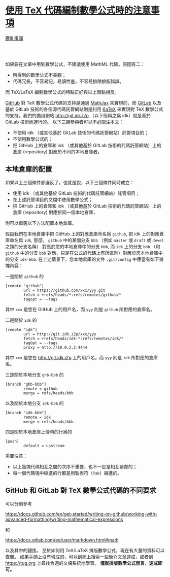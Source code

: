 # [使用 TeX 代碼編制數學公式時的注意事項](https://github.com/rebuild-roc/main/blob/master/members/HOWTOs/math.md)

[戡亂復國](mailto:rebld-roc@protonmail.com)

<br />
<br />

如果要在文章中用到數學公式，不建議使用 MathML 代碼，原因有二：
* 所得到的數學公式不美觀；
* 代碼冗長，不容易記，易讀性差，不容易排除排版錯誤。

而 TeX/LaTeX 編制數學公式的特點正好與以上兩點相反。

[GitHub](https://github.com) 對 TeX 數學公式代碼的支持是通過
[MathJax](https://mathjax.org) 來實現的，而 [GitLab](https://gitlab.com)
以及基於 GitLab 技術的各個源代碼託管網站則是利用
[KaTeX](https://katex.org) 來實現對 TeX 數學公式的支持，我們的備用網站
<http://git.idk.i2p> （以下簡稱之爲 idk）就是基於 GitLab 技術而運行的。
以下三類參與者可以不必關注本文：
* 不使用 idk （或其他基於 GitLab 技術的代碼託管網站）託管項目的；
* 不使用數學公式的；
* 把 GitHub 上的倉庫和 idk （或其他基於 GitLab 技術的代碼託管網站）上的倉庫
   (repository) 對應於不同的本地倉庫者。



## 本地倉庫的配置

如果以上三個條件都違反了，也就是說，以下三個條件同時成立：
* 使用 idk （或其他基於 GitLab 技術的代碼託管網站）託管項目；
* 在上述託管項目的文檔中使用數學公式；
* 把 GitHub 上的倉庫和 idk （或其他基於 GitLab 技術的代碼託管網站）上的倉庫
   (repository) 對應於同一個本地倉庫，

則可以借鑑以下方法配置本地倉庫。

假設我們在本地倉庫中把 GitHub 上的對應倉庫命名爲 `github`,
把 idk 上的對應倉庫命名爲 `idk`, 那麼， `github` 中的某個分支 `bbb`
（例如 `master` 或 `draft` 或 `devel` 之類的分支名稱）
對應於您的本地倉庫中的分支 `bbb`,
而 `idk` 上的分支 `bbb` （和 `github` 中的分支 `bbb`
對應，只是在公式的代碼上有所區別）對應於您本地倉庫中的分支 `idk-bbb`.
在上述情景下，您本地倉庫的文件 `.git/config` 中應當有如下幾塊內容：

一是關於 `github` 的
```
[remote "github"]
        url = https://github.com/xxx/yyy.git
        fetch = +refs/heads/*:refs/remotes/github/*
        tagopt = --tags
```
其中 `xxx` 是您在 GitHub 上的用戶名，而 `yyy` 則是 `github` 所對應的倉庫名。

二是關於 `idk` 的
```
[remote "idk"]
        url = http://git.idk.i2p/xxx/yyy
        fetch = +refs/heads/idk-*:refs/remotes/idk/*
        tagOpt = --tags
        proxy = http://10.0.2.2:4444
```
其中 `xxx` 是您在 <http://git.idk.i2p> 上的用戶名，而 `yyy` 則是
`idk` 所對應的倉庫名。

三是關於本地分支 `ghb-bbb` 的
```
[branch "ghb-bbb"]
        remote = github
        merge = refs/heads/bbb
```
以及關於本地分支 `idk-bbb` 的
```
[branch "idk-bbb"]
        remote = idk
        merge = refs/heads/bbb
```

四是關於本地倉庫上傳時的行爲的
```
[push]
        default = upstream
```

需要注意：
* 以上幾塊代碼相互之間的次序不重要，也不一定是相互緊鄰的；
* 每一個代碼塊中縮進的行都是用製表符（`Tab`）縮進的。



## GitHub 和 GitLab 對 TeX 數學公式代碼的不同要求

可以分別參考

<https://docs.github.com/en/get-started/writing-on-github/working-with-advanced-formatting/writing-mathematical-expressions>

和

<https://docs.gitlab.com/ee/user/markdown.html#math>

以及其中的鏈接。
至於如何用 TeX/LaTeX 排版數學公式，現在有大量的資料可以查閱。
如果手頭上沒有現成的，可以到網上搜索一些簡介文章速成，或者到
<https://tug.org> 上尋找合適的文檔系統地學習。
**僅就排版數學公式而言，速成即可。**
